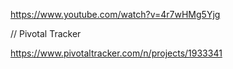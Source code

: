 
https://www.youtube.com/watch?v=4r7wHMg5Yjg

// Pivotal Tracker

https://www.pivotaltracker.com/n/projects/1933341
